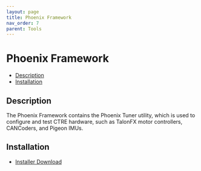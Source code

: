 ```yaml
---
layout: page
title: Phoenix Framework
nav_order: 7
parent: Tools
---
```


# Phoenix Framework

* [Description](#description)
* [Installation](#installation)

## Description
The Phoenix Framework contains the Phoenix Tuner utility, which is used to configure and test CTRE hardware, such as TalonFX motor controllers, CANCoders, and Pigeon IMUs.

## Installation
* [Installer Download](https://store.ctr-electronics.com/software/)
